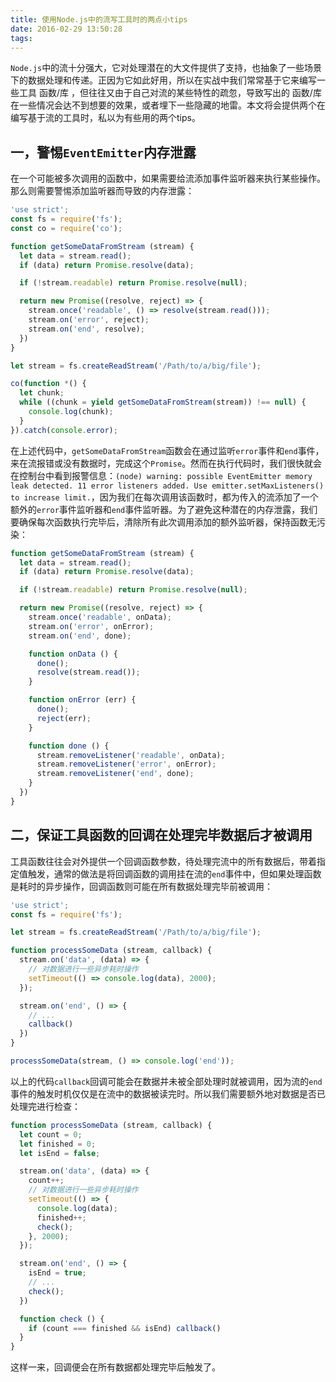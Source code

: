 ```yaml
---
title: 使用Node.js中的流写工具时的两点小tips
date: 2016-02-29 13:50:28
tags:
---
```


`Node.js`中的流十分强大，它对处理潜在的大文件提供了支持，也抽象了一些场景下的数据处理和传递。正因为它如此好用，所以在实战中我们常常基于它来编写一些工具 函数/库 ，但往往又由于自己对流的某些特性的疏忽，导致写出的 函数/库 在一些情况会达不到想要的效果，或者埋下一些隐藏的地雷。本文将会提供两个在编写基于流的工具时，私以为有些用的两个tips。

## 一，警惕`EventEmitter`内存泄露

在一个可能被多次调用的函数中，如果需要给流添加事件监听器来执行某些操作。那么则需要警惕添加监听器而导致的内存泄露：

```js
'use strict';
const fs = require('fs');
const co = require('co');

function getSomeDataFromStream (stream) {
  let data = stream.read();
  if (data) return Promise.resolve(data);

  if (!stream.readable) return Promise.resolve(null);

  return new Promise((resolve, reject) => {
    stream.once('readable', () => resolve(stream.read()));
    stream.on('error', reject);
    stream.on('end', resolve);
  })
}

let stream = fs.createReadStream('/Path/to/a/big/file');

co(function *() {
  let chunk;
  while ((chunk = yield getSomeDataFromStream(stream)) !== null) {
    console.log(chunk);
  }
}).catch(console.error);
```

在上述代码中，`getSomeDataFromStream`函数会在通过监听`error`事件和`end`事件，来在流报错或没有数据时，完成这个`Promise`。然而在执行代码时，我们很快就会在控制台中看到报警信息：`(node) warning: possible EventEmitter memory leak detected. 11 error listeners added. Use emitter.setMaxListeners() to increase limit.`，因为我们在每次调用该函数时，都为传入的流添加了一个额外的`error`事件监听器和`end`事件监听器。为了避免这种潜在的内存泄露，我们要确保每次函数执行完毕后，清除所有此次调用添加的额外监听器，保持函数无污染：

```js
function getSomeDataFromStream (stream) {
  let data = stream.read();
  if (data) return Promise.resolve(data);

  if (!stream.readable) return Promise.resolve(null);

  return new Promise((resolve, reject) => {
    stream.once('readable', onData);
    stream.on('error', onError);
    stream.on('end', done);

    function onData () {
      done();
      resolve(stream.read());
    }

    function onError (err) {
      done();
      reject(err);
    }

    function done () {
      stream.removeListener('readable', onData);
      stream.removeListener('error', onError);
      stream.removeListener('end', done);
    }
  })
}
```

## 二，保证工具函数的回调在处理完毕数据后才被调用

工具函数往往会对外提供一个回调函数参数，待处理完流中的所有数据后，带着指定值触发，通常的做法是将回调函数的调用挂在流的`end`事件中，但如果处理函数是耗时的异步操作，回调函数则可能在所有数据处理完毕前被调用：

```js
'use strict';
const fs = require('fs');

let stream = fs.createReadStream('/Path/to/a/big/file');

function processSomeData (stream, callback) {
  stream.on('data', (data) => {
    // 对数据进行一些异步耗时操作
    setTimeout(() => console.log(data), 2000);
  });

  stream.on('end', () => {
    // ...
    callback()
  })
}

processSomeData(stream, () => console.log('end'));
```

以上的代码`callback`回调可能会在数据并未被全部处理时就被调用，因为流的`end`事件的触发时机仅仅是在流中的数据被读完时。所以我们需要额外地对数据是否已处理完进行检查：

```js
function processSomeData (stream, callback) {
  let count = 0;
  let finished = 0;
  let isEnd = false;

  stream.on('data', (data) => {
    count++;
    // 对数据进行一些异步耗时操作
    setTimeout(() => {
      console.log(data);
      finished++;
      check();
    }, 2000);
  });

  stream.on('end', () => {
    isEnd = true;
    // ...
    check();
  })

  function check () {
    if (count === finished && isEnd) callback()
  }
}
```

这样一来，回调便会在所有数据都处理完毕后触发了。

